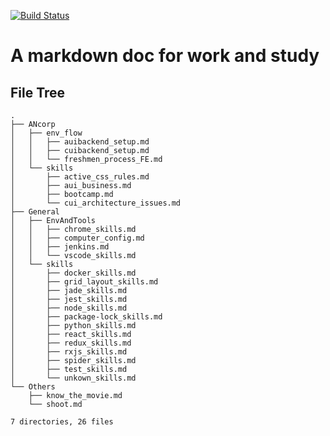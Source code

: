 [![Build Status](https://travis-ci.org/clownvary/docs.svg?branch=master)](https://travis-ci.org/clownvary/docs)
# A markdown doc for work and study
## File Tree
```
.
├── ANcorp
│   ├── env_flow
│   │   ├── auibackend_setup.md
│   │   ├── cuibackend_setup.md
│   │   └── freshmen_process_FE.md
│   └── skills
│       ├── active_css_rules.md
│       ├── aui_business.md
│       ├── bootcamp.md
│       └── cui_architecture_issues.md
├── General
│   ├── EnvAndTools
│   │   ├── chrome_skills.md
│   │   ├── computer_config.md
│   │   ├── jenkins.md
│   │   └── vscode_skills.md
│   └── skills
│       ├── docker_skills.md
│       ├── grid_layout_skills.md
│       ├── jade_skills.md
│       ├── jest_skills.md
│       ├── node_skills.md
│       ├── package-lock_skills.md
│       ├── python_skills.md
│       ├── react_skills.md
│       ├── redux_skills.md
│       ├── rxjs_skills.md
│       ├── spider_skills.md
│       ├── test_skills.md
│       └── unkown_skills.md
└── Others
    ├── know_the_movie.md
    └── shoot.md

7 directories, 26 files

```